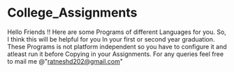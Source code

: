 # College_Assignments
Hello Friends !!
Here are some Programs of different Languages for you. So, I think this will be helpful for you In your first or second year graduation.
These Programs is not platform independent so you have to configure it and atleast run it before Copying in your Assignments.
For any queries feel free to mail me @"ratneshd202@gmail.com"
